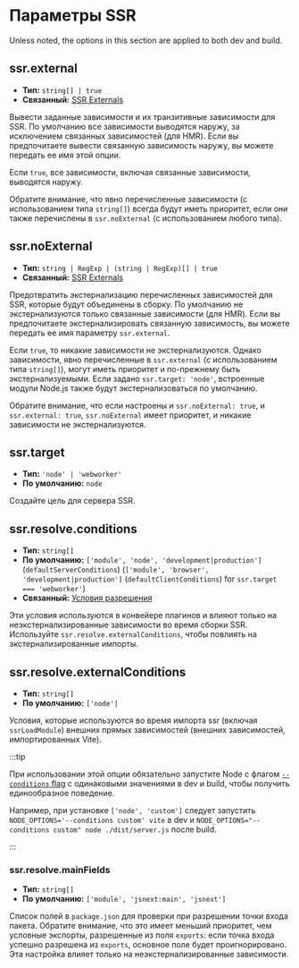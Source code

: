 # Параметры SSR

Unless noted, the options in this section are applied to both dev and build.

## ssr.external

- **Тип:** `string[] | true`
- **Связанный:** [SSR Externals](/guide/ssr#ssr-externals)

Вывести заданные зависимости и их транзитивные зависимости для SSR. По умолчанию все зависимости выводятся наружу, за исключением связанных зависимостей (для HMR). Если вы предпочитаете вывести связанную зависимость наружу, вы можете передать ее имя этой опции.

Если `true`, все зависимости, включая связанные зависимости, выводятся наружу.

Обратите внимание, что явно перечисленные зависимости (с использованием типа `string[]`) всегда будут иметь приоритет, если они также перечислены в `ssr.noExternal` (с использованием любого типа).

## ssr.noExternal

- **Тип:** `string | RegExp | (string | RegExp)[] | true`
- **Связанный:** [SSR Externals](/guide/ssr#ssr-externals)

Предотвратить экстернализацию перечисленных зависимостей для SSR, которые будут объединены в сборку. По умолчанию не экстернализуются только связанные зависимости (для HMR). Если вы предпочитаете экстернализировать связанную зависимость, вы можете передать ее имя параметру `ssr.external`.

Если `true`, то никакие зависимости не экстернализуются. Однако зависимости, явно перечисленные в `ssr.external` (с использованием типа `string[]`), могут иметь приоритет и по-прежнему быть экстернализуемыми. Если задано `ssr.target: 'node'`, встроенные модули Node.js также будут экстернализоваться по умолчанию.

Обратите внимание, что если настроены и `ssr.noExternal: true`, и `ssr.external: true`, `ssr.noExternal` имеет приоритет, и никакие зависимости не экстернализуются.

## ssr.target

- **Тип:** `'node' | 'webworker'`
- **По умолчанию:** `node`

Создайте цель для сервера SSR.

## ssr.resolve.conditions

- **Тип:** `string[]`
- **По умолчанию:** `['module', 'node', 'development|production']` (`defaultServerConditions`) (`['module', 'browser', 'development|production']` (`defaultClientConditions`) for `ssr.target === 'webworker'`)
- **Связанный:** [Условия разрешения](./shared-options.md#resolve-conditions)

Эти условия используются в конвейере плагинов и влияют только на неэкстернализированные зависимости во время сборки SSR. Используйте `ssr.resolve.externalConditions`, чтобы повлиять на экстернализированные импорты.

## ssr.resolve.externalConditions

- **Тип:** `string[]`
- **По умолчанию:** `['node']`

Условия, которые используются во время импорта ssr (включая `ssrLoadModule`) внешних прямых зависимостей (внешних зависимостей, импортированных Vite).

:::tip

При использовании этой опции обязательно запустите Node с флагом [`--conditions` flag](https://nodejs.org/docs/latest/api/cli.html#-c-condition---conditionscondition) с одинаковыми значениями в dev и build, чтобы получить единообразное поведение.

Например, при установке `['node', 'custom']` следует запустить `NODE_OPTIONS='--conditions custom' vite` в dev и `NODE_OPTIONS="--conditions custom" node ./dist/server.js` после build.

:::

### ssr.resolve.mainFields

- **Тип:** `string[]`
- **По умолчанию:** `['module', 'jsnext:main', 'jsnext']`

Список полей в `package.json` для проверки при разрешении точки входа пакета. Обратите внимание, что это имеет меньший приоритет, чем условные экспорты, разрешенные из поля `exports`: если точка входа успешно разрешена из `exports`, основное поле будет проигнорировано. Эта настройка влияет только на неэкстернализированные зависимости.
